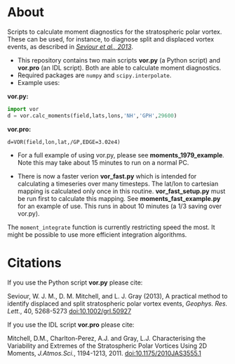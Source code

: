 About
=====

Scripts to calculate moment diagnostics for the stratospheric polar vortex. These
can be used, for instance, to diagnose split and displaced vortex events, as
described in [_Seviour et al., 2013_](http://onlinelibrary.wiley.com/doi/10.1002/grl.50927/abstract).

* This repository contains two main scripts **vor.py** (a Python script) 
and **vor.pro** (an IDL script). Both are able to calculate moment diagnostics.
* Required packages are ``numpy`` and ``scipy.interpolate``.
* Example uses:

**vor.py:**
```python
import vor
d = vor.calc_moments(field,lats,lons,'NH','GPH',29600) 
```
**vor.pro:**
``` IDL
d=VOR(field,lon,lat,/GP,EDGE=3.02e4)
```
* For a full example of using vor.py, please see **moments_1979_example**. Note this may take about 15 minutes to run on a normal PC. 

* There is now a faster verion **vor_fast.py** which is intended for calculating a timeseries over many timesteps. The lat/lon to cartesian mapping is calculated only once in this routine. **vor_fast_setup.py** must be run first to calculate this mapping. See **moments_fast_example.py** for an example of use. This runs in about 10 minutes (a 1/3 saving over vor.py). 

The ``moment_integrate`` function is currently restricting speed the most. It might be possible to use more efficient integration algorithms. 

Citations
=========
If you use the Python script **vor.py** please cite: 

Seviour, W. J. M., D. M. Mitchell, and L. J. Gray (2013), A practical method to identify displaced and split stratospheric polar vortex events, _Geophys. Res. Lett._, 40, 5268-5273 [doi:10.1002/grl.50927](http://onlinelibrary.wiley.com/doi/10.1002/grl.50927/abstract)

If you use the IDL script **vor.pro** please cite:

Mitchell, D.M., Charlton-Perez, A.J. and Gray, L.J. Characterising 
the Variability and Extremes of the Stratospheric Polar Vortices 
Using 2D Moments, _J.Atmos.Sci._, 1194-1213, 2011. [doi:10.1175/2010JAS3555.1](http://journals.ametsoc.org/doi/abs/10.1175/2010JAS3555.1)

